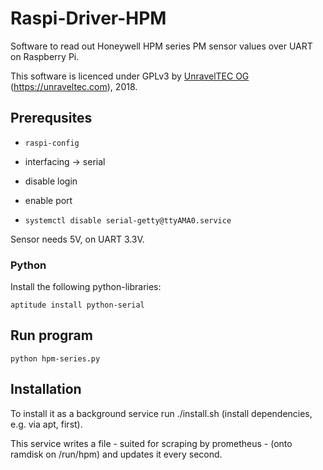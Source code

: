 # Raspi-Driver-HPM
Software to read out Honeywell HPM series PM sensor values over UART on Raspberry Pi.

This software is licenced under GPLv3 by [UnravelTEC OG](https://unraveltec.com) (https://unraveltec.com), 2018.

## Prerequsites 

* `raspi-config`
 * interfacing -> serial
  * disable login
  * enable port

* `systemctl disable serial-getty@ttyAMA0.service`

Sensor needs 5V, on UART 3.3V.

### Python 

Install the following python-libraries:

```
aptitude install python-serial
```


## Run program

```
python hpm-series.py
```

## Installation

To install it as a background service run ./install.sh (install dependencies, e.g. via apt, first).

This service writes a file - suited for scraping by prometheus - (onto ramdisk on /run/hpm) and updates it every second.
